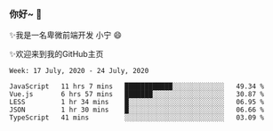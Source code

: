 ### 你好~  👋

✨我是一名卑微前端开发 小宁 😄

✨欢迎来到我的GitHub主页
<!--
**7148505/7148505** is a ✨ _special_ ✨ repository because its `README.md` (this file) appears on your GitHub profile.

Here are some ideas to get you started:

- 🔭 I’m currently working on ...
- 🌱 I’m currently learning ...
- 👯 I’m looking to collaborate on ...
- 🤔 I’m looking for help with ...
- 💬 Ask me about ...
- 📫 How to reach me: ...
- 😄 Pronouns: ...
- ⚡ Fun fact: ...
-->

<!--START_SECTION:waka-->
```text
Week: 17 July, 2020 - 24 July, 2020

JavaScript   11 hrs 7 mins   ████████████░░░░░░░░░░░░░   49.34 % 
Vue.js       6 hrs 57 mins   ███████░░░░░░░░░░░░░░░░░░   30.87 % 
LESS         1 hr 34 mins    █░░░░░░░░░░░░░░░░░░░░░░░░   06.95 % 
JSON         1 hr 30 mins    █░░░░░░░░░░░░░░░░░░░░░░░░   06.66 % 
TypeScript   41 mins         ░░░░░░░░░░░░░░░░░░░░░░░░░   03.09 %
```
<!--END_SECTION:waka-->